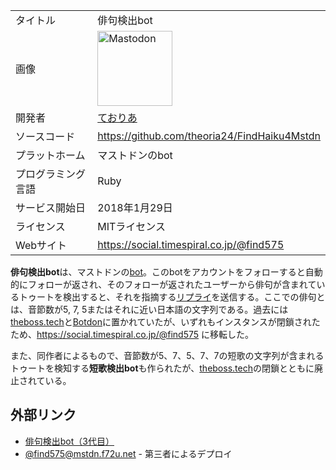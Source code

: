 <div>

|                    |                                                                                                                                                                                                                                                                                                        |
|--------------------|--------------------------------------------------------------------------------------------------------------------------------------------------------------------------------------------------------------------------------------------------------------------------------------------------------|
| タイトル           | 俳句検出bot                                                                                                                                                                                                                                                                                            |
| 画像               | [<img src="/images/thumb/0/00/Mastodon_logo.png/120px-Mastodon_logo.png" srcset="/images/thumb/0/00/Mastodon_logo.png/180px-Mastodon_logo.png 1.5x, /images/0/00/Mastodon_logo.png 2x" width="120" height="120" alt="Mastodon" />](/%E3%83%95%E3%82%A1%E3%82%A4%E3%83%AB:Mastodon_logo.png "Mastodon") |
| 開発者             | [ておりあ](/%E3%81%A6%E3%81%8A%E3%82%8A%E3%81%82 "ておりあ")                                                                                                                                                                                                                                           |
| ソースコード       | <a href="https://github.com/theoria24/FindHaiku4Mstdn" rel="nofollow">https://github.com/theoria24/FindHaiku4Mstdn</a>                                                                                                                                                                                 |
| プラットホーム     | マストドンのbot                                                                                                                                                                                                                                                                                        |
| プログラミング言語 | Ruby                                                                                                                                                                                                                                                                                                   |
| サービス開始日     | 2018年1月29日                                                                                                                                                                                                                                                                                          |
| ライセンス         | MITライセンス                                                                                                                                                                                                                                                                                          |
| Webサイト          | <a href="https://social.timespiral.co.jp/@find575" rel="nofollow">https://social.timespiral.co.jp/@find575</a>                                                                                                                                                                                         |

  
**俳句検出bot**は、マストドンの[bot](/Bot "Bot")。このbotをアカウントをフォローすると自動的にフォローが返され、そのフォローが返されたユーザーから俳句が含まれているトゥートを検出すると、それを指摘する[リプライ](/%E3%83%AA%E3%83%97%E3%83%A9%E3%82%A4 "リプライ")を送信する。ここでの俳句とは、音節数が5, 7, 5またはそれに近い日本語の文字列である。過去には[theboss.tech](/Theboss.tech "Theboss.tech")と[Botdon](/Botdon "Botdon")に置かれていたが、いずれもインスタンスが閉鎖されたため、<a href="https://social.timespiral.co.jp/@find575" rel="nofollow">https://social.timespiral.co.jp/@find575</a> に移転した。

また、同作者によるもので、音節数が5、7、5、7、7の短歌の文字列が含まれるトゥートを検知する**短歌検出bot**も作られたが、[theboss.tech](/Theboss.tech "Theboss.tech")の閉鎖とともに廃止されている。

## 外部リンク

-   <a href="https://social.timespiral.co.jp/@find575" rel="nofollow">俳句検出bot（3代目）</a>
-   <a href="https://mstdn.f72u.net/@find575" rel="nofollow">@find575@mstdn.f72u.net</a> - 第三者によるデプロイ

</div>
